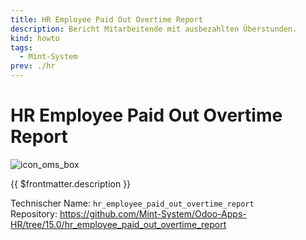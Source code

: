 ```yaml
---
title: HR Employee Paid Out Overtime Report
description: Bericht Mitarbeitende mit ausbezahlten Überstunden.
kind: howto
tags:
  - Mint-System
prev: ./hr
---
```


# HR Employee Paid Out Overtime Report

![icon_oms_box](../attachments/icons_odoo_mint_system.png)

{{ $frontmatter.description }}

Technischer Name: `hr_employee_paid_out_overtime_report`\
Repository: <https://github.com/Mint-System/Odoo-Apps-HR/tree/15.0/hr_employee_paid_out_overtime_report>
